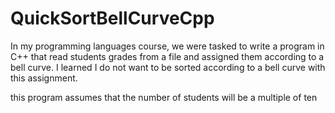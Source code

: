 # QuickSortBellCurveCpp
In my programming languages course, we were tasked to write a program in C++ that read students grades from a file and assigned them according to a bell curve. I learned I do not want to be sorted according to a bell curve with this assignment.

this program assumes that the number of students will be a multiple of ten
